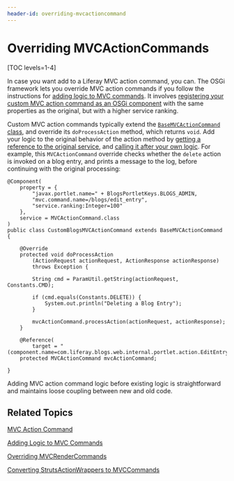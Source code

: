 ```yaml
---
header-id: overriding-mvcactioncommand
---
```


# Overriding MVCActionCommands

[TOC levels=1-4]

In case you want add to a Liferay MVC action command, you can. The OSGi
framework lets you override MVC action commands if you follow the instructions
for [adding logic to MVC commands](/docs/7-1/tutorials/-/knowledge_base/t/adding-logic-to-mvc-commands).
It involves [registering your custom MVC action command as an OSGi component](/docs/7-1/tutorials/-/knowledge_base/t/adding-logic-to-mvc-commands#publish-as-a-component)
with the same properties as the original, but with a higher service ranking.

Custom MVC action commands typically extend the [`BaseMVCActionCommand` class](@platform-ref@/7.1-latest/javadocs/portal-kernel/com/liferay/portal/kernel/portlet/bridges/mvc/BaseMVCActionCommand.html),
and override its `doProcessAction` method, which returns `void`. Add your logic
to the original behavior of the action method by
[getting a reference to the original service](/docs/7-1/tutorials/-/knowledge_base/t/adding-logic-to-mvc-commands#refer-to-the-original-implementation),
and [calling it after your own logic](/docs/7-1/tutorials/-/knowledge_base/t/adding-logic-to-mvc-commands#add-the-logic).
For example, this `MVCActionCommand` override checks whether the `delete` action
is invoked on a blog entry, and prints a message to the log, before continuing
with the original processing:

    @Component(
        property = { 
            "javax.portlet.name=" + BlogsPortletKeys.BLOGS_ADMIN, 
            "mvc.command.name=/blogs/edit_entry",
            "service.ranking:Integer=100" 
        }, 
        service = MVCActionCommand.class
    )
    public class CustomBlogsMVCActionCommand extends BaseMVCActionCommand {

        @Override
        protected void doProcessAction
            (ActionRequest actionRequest, ActionResponse actionResponse) 
            throws Exception {

            String cmd = ParamUtil.getString(actionRequest, Constants.CMD);

            if (cmd.equals(Constants.DELETE)) {
                System.out.println("Deleting a Blog Entry");
            }

            mvcActionCommand.processAction(actionRequest, actionResponse);
        }

        @Reference(
            target = "(component.name=com.liferay.blogs.web.internal.portlet.action.EditEntryMVCActionCommand)")
        protected MVCActionCommand mvcActionCommand;

    }

Adding MVC action command logic before existing logic is straightforward and
maintains loose coupling between new and old code. 

## Related Topics

[MVC Action Command](/docs/7-1/tutorials/-/knowledge_base/t/mvc-action-command)

[Adding Logic to MVC Commands](/docs/7-1/tutorials/-/knowledge_base/t/adding-logic-to-mvc-commands)

[Overriding MVCRenderCommands](/docs/7-1/tutorials/-/knowledge_base/t/overriding-mvcrendercommand)

[Converting StrutsActionWrappers to MVCCommands](/docs/7-1/tutorials/-/knowledge_base/t/converting-strutsactionwrappers-to-mvccommands)
